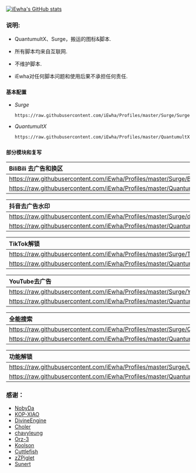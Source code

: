 [![iEwha's GitHub stats](https://github-readme-stats.vercel.app/api?username=iEwha&show_icons=true&count_private=true&theme=vue)](https://github.com/iEwha/Profiles)
### 说明:
- QuantumultX、Surge，搬运的图标&脚本.

- 所有脚本均来自互联网.

- 不维护脚本.

- iEwha对任何脚本问题和使用后果不承担任何责任.

### `基本配置`
* *Surge*
    ``` bash
    https://raw.githubusercontent.com/iEwha/Profiles/master/Surge/Surge.conf
* *QuantumultX*
    ``` bash
    https://raw.githubusercontent.com/iEwha/Profiles/master/QuantumultX/QX_iEwha.conf

### `部分模块和复写`

|BiliBili 去广告和换区 |
|:-------------------------| 
|https://raw.githubusercontent.com/iEwha/Profiles/master/Surge/Bilibili.sgmodule|
|https://raw.githubusercontent.com/iEwha/Profiles/master/QuantumultX/Rewrite/bilibili.conf|

|抖音去广告水印 |
|:-------------------------| 
|https://raw.githubusercontent.com/iEwha/Profiles/master/Surge/douyin.sgmodule |
|https://raw.githubusercontent.com/iEwha/Profiles/master/QuantumultX/Rewrite/douyin.conf |

|TikTok解锁 |
|:-------------------------| 
|https://raw.githubusercontent.com/iEwha/Profiles/master/Surge/TikTok_JP.sgmodule|
|https://raw.githubusercontent.com/iEwha/Profiles/master/QuantumultX/Rewrite/TikTok_JP.conf|

|YouTube去广告 |
|:--------------------------| 
|https://raw.githubusercontent.com/iEwha/Profiles/master/Surge/YouTubeAds.sgmodule|
|https://raw.githubusercontent.com/iEwha/Profiles/master/QuantumultX/Rewrite/YouTubeAds.conf|

|全能搜索 |
|:--------------------------| 
|https://raw.githubusercontent.com/iEwha/Profiles/master/Surge/Q_Search.sgmodule|
|https://raw.githubusercontent.com/iEwha/Profiles/master/QuantumultX/Rewrite/Q_Search.conf|

|功能解锁 |
|:---------------------------| 
| https://raw.githubusercontent.com/iEwha/Profiles/master/Surge/Unlock.sgmodule |
| https://raw.githubusercontent.com/iEwha/Profiles/master/QuantumultX/Rewrite/UnlockApp.conf |

### 感谢：
 * [NobyDa](https://github.com/NobyDa/Script/tree/master) 
 * [KOP-XIAO](https://github.com/KOP-XIAO/QuantumultX)
 * [DivineEngine](https://github.com/DivineEngine/Profiles/tree/master)
 * [Choler](https://github.com/Choler/Surge)
 * [chavyleung](https://github.com/chavyleung)
 * [Orz-3](https://github.com/Orz-3)
 * [Koolson](https://github.com/Koolson/Qure)
 * [Cuttlefish](https://github.com/ddgksf2013/Cuttlefish)
 * [zZPiglet](https://github.com/zZPiglet/Task/tree/master)
 * [Sunert](https://github.com/Sunert/Script/tree/master)
 

